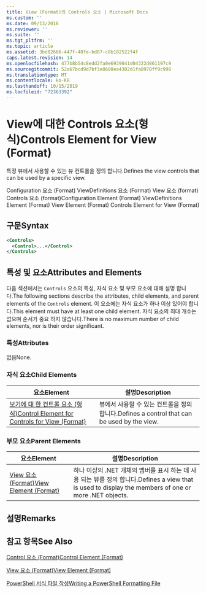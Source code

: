 ```yaml
---
title: View (Format)의 Controls 요소 | Microsoft Docs
ms.custom: ''
ms.date: 09/13/2016
ms.reviewer: ''
ms.suite: ''
ms.tgt_pltfrm: ''
ms.topic: article
ms.assetid: 3bd82666-447f-40fe-bd87-c8b182522f4f
caps.latest.revision: 14
ms.openlocfilehash: 477b8b54c8edd2fa0e6939041d04322d861197c9
ms.sourcegitcommit: 52a67bcd9d7bf3e8600ea4302d1fa8970ff9c998
ms.translationtype: MT
ms.contentlocale: ko-KR
ms.lasthandoff: 10/15/2019
ms.locfileid: "72363392"
---
```

# <a name="controls-element-for-view-format"></a><span data-ttu-id="8ccf4-102">View에 대한 Controls 요소(형식)</span><span class="sxs-lookup"><span data-stu-id="8ccf4-102">Controls Element for View (Format)</span></span>

<span data-ttu-id="8ccf4-103">특정 뷰에서 사용할 수 있는 뷰 컨트롤을 정의 합니다.</span><span class="sxs-lookup"><span data-stu-id="8ccf4-103">Defines the view controls that can be used by a specific view.</span></span>

<span data-ttu-id="8ccf4-104">Configuration 요소 (Format) ViewDefinitions 요소 (Format) View 요소 (format) Controls 요소 (format)</span><span class="sxs-lookup"><span data-stu-id="8ccf4-104">Configuration Element (Format) ViewDefinitions Element (Format) View Element (Format) Controls Element for View (Format)</span></span>

## <a name="syntax"></a><span data-ttu-id="8ccf4-105">구문</span><span class="sxs-lookup"><span data-stu-id="8ccf4-105">Syntax</span></span>

```xml
<Controls>
  <Control>...</Control>
</Controls>
```

## <a name="attributes-and-elements"></a><span data-ttu-id="8ccf4-106">특성 및 요소</span><span class="sxs-lookup"><span data-stu-id="8ccf4-106">Attributes and Elements</span></span>

<span data-ttu-id="8ccf4-107">다음 섹션에서는 `Controls` 요소의 특성, 자식 요소 및 부모 요소에 대해 설명 합니다.</span><span class="sxs-lookup"><span data-stu-id="8ccf4-107">The following sections describe the attributes, child elements, and parent elements of the `Controls` element.</span></span> <span data-ttu-id="8ccf4-108">이 요소에는 자식 요소가 하나 이상 있어야 합니다.</span><span class="sxs-lookup"><span data-stu-id="8ccf4-108">This element must have at least one child element.</span></span> <span data-ttu-id="8ccf4-109">자식 요소의 최대 개수는 없으며 순서가 중요 하지 않습니다.</span><span class="sxs-lookup"><span data-stu-id="8ccf4-109">There is no maximum number of child elements, nor is their order significant.</span></span>

### <a name="attributes"></a><span data-ttu-id="8ccf4-110">특성</span><span class="sxs-lookup"><span data-stu-id="8ccf4-110">Attributes</span></span>

<span data-ttu-id="8ccf4-111">없음</span><span class="sxs-lookup"><span data-stu-id="8ccf4-111">None.</span></span>

### <a name="child-elements"></a><span data-ttu-id="8ccf4-112">자식 요소</span><span class="sxs-lookup"><span data-stu-id="8ccf4-112">Child Elements</span></span>

|<span data-ttu-id="8ccf4-113">요소</span><span class="sxs-lookup"><span data-stu-id="8ccf4-113">Element</span></span>|<span data-ttu-id="8ccf4-114">설명</span><span class="sxs-lookup"><span data-stu-id="8ccf4-114">Description</span></span>|
|-------------|-----------------|
|[<span data-ttu-id="8ccf4-115">보기에 대 한 컨트롤 요소 (형식)</span><span class="sxs-lookup"><span data-stu-id="8ccf4-115">Control Element for Controls for View (Format)</span></span>](./control-element-for-controls-for-view-format.md)|<span data-ttu-id="8ccf4-116">뷰에서 사용할 수 있는 컨트롤을 정의 합니다.</span><span class="sxs-lookup"><span data-stu-id="8ccf4-116">Defines a control that can be used by the view.</span></span>|

### <a name="parent-elements"></a><span data-ttu-id="8ccf4-117">부모 요소</span><span class="sxs-lookup"><span data-stu-id="8ccf4-117">Parent Elements</span></span>

|<span data-ttu-id="8ccf4-118">요소</span><span class="sxs-lookup"><span data-stu-id="8ccf4-118">Element</span></span>|<span data-ttu-id="8ccf4-119">설명</span><span class="sxs-lookup"><span data-stu-id="8ccf4-119">Description</span></span>|
|-------------|-----------------|
|[<span data-ttu-id="8ccf4-120">View 요소 (Format)</span><span class="sxs-lookup"><span data-stu-id="8ccf4-120">View Element (Format)</span></span>](./view-element-format.md)|<span data-ttu-id="8ccf4-121">하나 이상의 .NET 개체의 멤버를 표시 하는 데 사용 되는 뷰를 정의 합니다.</span><span class="sxs-lookup"><span data-stu-id="8ccf4-121">Defines a view that is used to display the members of one or more .NET objects.</span></span>|

## <a name="remarks"></a><span data-ttu-id="8ccf4-122">설명</span><span class="sxs-lookup"><span data-stu-id="8ccf4-122">Remarks</span></span>

## <a name="see-also"></a><span data-ttu-id="8ccf4-123">참고 항목</span><span class="sxs-lookup"><span data-stu-id="8ccf4-123">See Also</span></span>

[<span data-ttu-id="8ccf4-124">Control 요소 (Format)</span><span class="sxs-lookup"><span data-stu-id="8ccf4-124">Control Element (Format)</span></span>](./control-element-for-controls-for-view-format.md)

[<span data-ttu-id="8ccf4-125">View 요소 (Format)</span><span class="sxs-lookup"><span data-stu-id="8ccf4-125">View Element (Format)</span></span>](./view-element-format.md)

[<span data-ttu-id="8ccf4-126">PowerShell 서식 파일 작성</span><span class="sxs-lookup"><span data-stu-id="8ccf4-126">Writing a PowerShell Formatting File</span></span>](./writing-a-powershell-formatting-file.md)
